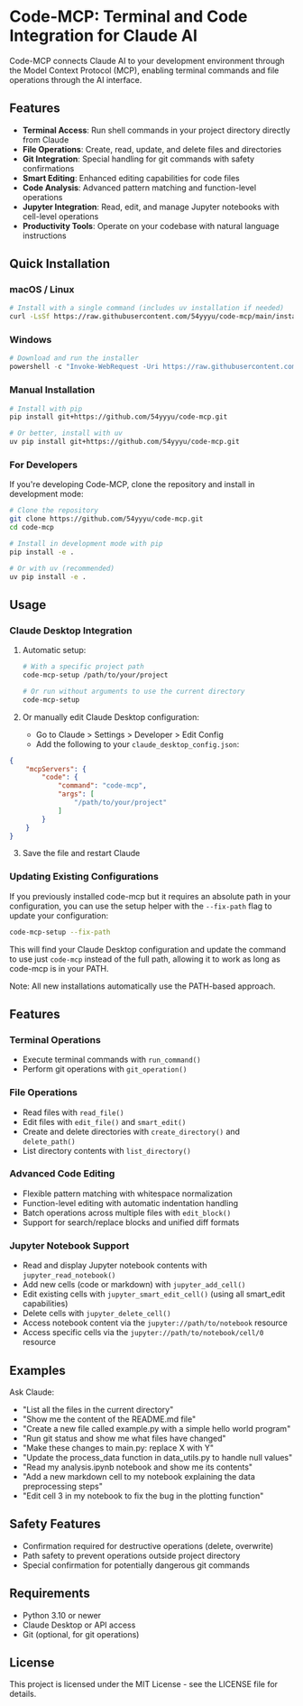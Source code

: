 # Code-MCP: Terminal and Code Integration for Claude AI

Code-MCP connects Claude AI to your development environment through the Model Context Protocol (MCP), enabling terminal commands and file operations through the AI interface.

## Features

- **Terminal Access**: Run shell commands in your project directory directly from Claude
- **File Operations**: Create, read, update, and delete files and directories
- **Git Integration**: Special handling for git commands with safety confirmations
- **Smart Editing**: Enhanced editing capabilities for code files
- **Code Analysis**: Advanced pattern matching and function-level operations
- **Jupyter Integration**: Read, edit, and manage Jupyter notebooks with cell-level operations
- **Productivity Tools**: Operate on your codebase with natural language instructions

## Quick Installation

### macOS / Linux

```bash
# Install with a single command (includes uv installation if needed)
curl -LsSf https://raw.githubusercontent.com/54yyyu/code-mcp/main/install.sh | sh
```

### Windows

```powershell
# Download and run the installer
powershell -c "Invoke-WebRequest -Uri https://raw.githubusercontent.com/54yyyu/code-mcp/main/install.ps1 -OutFile install.ps1; .\install.ps1"
```

### Manual Installation

```bash
# Install with pip
pip install git+https://github.com/54yyyu/code-mcp.git

# Or better, install with uv
uv pip install git+https://github.com/54yyyu/code-mcp.git
```

### For Developers

If you're developing Code-MCP, clone the repository and install in development mode:

```bash
# Clone the repository
git clone https://github.com/54yyyu/code-mcp.git
cd code-mcp

# Install in development mode with pip
pip install -e .

# Or with uv (recommended)
uv pip install -e .
```

## Usage

### Claude Desktop Integration

1. Automatic setup:
   ```bash
   # With a specific project path
   code-mcp-setup /path/to/your/project
   
   # Or run without arguments to use the current directory
   code-mcp-setup
   ```

2. Or manually edit Claude Desktop configuration:
   - Go to Claude > Settings > Developer > Edit Config
   - Add the following to your `claude_desktop_config.json`:

```json
{
    "mcpServers": {
        "code": {
            "command": "code-mcp",
            "args": [
                "/path/to/your/project"
            ]
        }
    }
}
```

3. Save the file and restart Claude

### Updating Existing Configurations

If you previously installed code-mcp but it requires an absolute path in your configuration, 
you can use the setup helper with the `--fix-path` flag to update your configuration:

```bash
code-mcp-setup --fix-path
```

This will find your Claude Desktop configuration and update the command to use just `code-mcp` 
instead of the full path, allowing it to work as long as code-mcp is in your PATH.

Note: All new installations automatically use the PATH-based approach.

## Features

### Terminal Operations

- Execute terminal commands with `run_command()`
- Perform git operations with `git_operation()`

### File Operations

- Read files with `read_file()`
- Edit files with `edit_file()` and `smart_edit()`
- Create and delete directories with `create_directory()` and `delete_path()`
- List directory contents with `list_directory()`

### Advanced Code Editing

- Flexible pattern matching with whitespace normalization
- Function-level editing with automatic indentation handling
- Batch operations across multiple files with `edit_block()`
- Support for search/replace blocks and unified diff formats

### Jupyter Notebook Support

- Read and display Jupyter notebook contents with `jupyter_read_notebook()`
- Add new cells (code or markdown) with `jupyter_add_cell()`
- Edit existing cells with `jupyter_smart_edit_cell()` (using all smart_edit capabilities)
- Delete cells with `jupyter_delete_cell()`
- Access notebook content via the `jupyter://path/to/notebook` resource
- Access specific cells via the `jupyter://path/to/notebook/cell/0` resource

## Examples

Ask Claude:

- "List all the files in the current directory"
- "Show me the content of the README.md file"
- "Create a new file called example.py with a simple hello world program"
- "Run git status and show me what files have changed"
- "Make these changes to main.py: replace X with Y"
- "Update the process_data function in data_utils.py to handle null values"
- "Read my analysis.ipynb notebook and show me its contents"
- "Add a new markdown cell to my notebook explaining the data preprocessing steps"
- "Edit cell 3 in my notebook to fix the bug in the plotting function"

## Safety Features

- Confirmation required for destructive operations (delete, overwrite)
- Path safety to prevent operations outside project directory
- Special confirmation for potentially dangerous git commands

## Requirements

- Python 3.10 or newer
- Claude Desktop or API access
- Git (optional, for git operations)

## License

This project is licensed under the MIT License - see the LICENSE file for details.